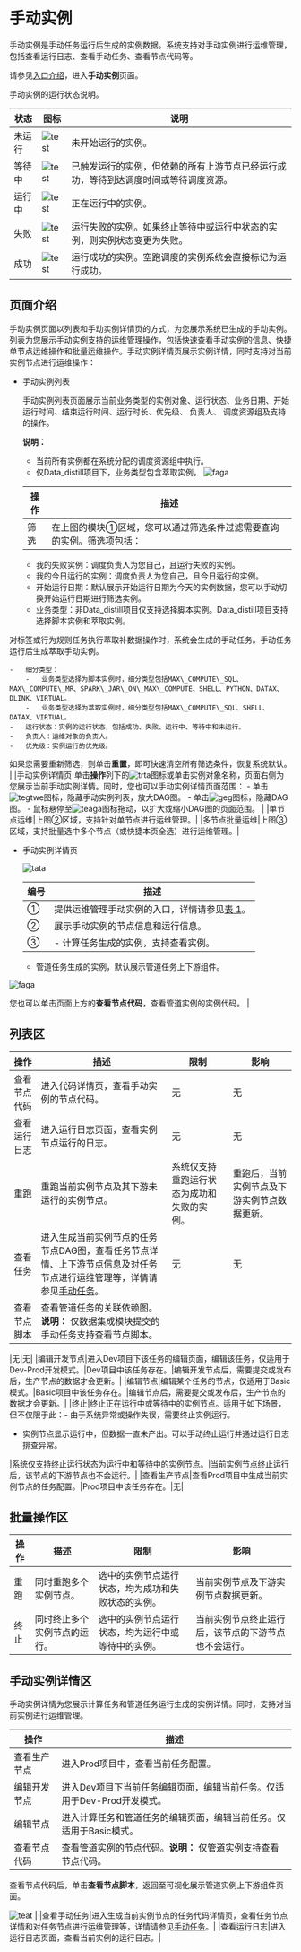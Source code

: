 # 手动实例

手动实例是手动任务运行后生成的实例数据。系统支持对手动实例进行运维管理，包括查看运行日志、查看手动任务、查看节点代码等。

请参见[入口介绍](/cn.zh-CN/运维中心/概述.md)，进入**手动实例**页面。

手动实例的运行状态说明。

|状态|图标|说明|
|--|--|--|
|未运行|![test](https://static-aliyun-doc.oss-accelerate.aliyuncs.com/assets/img/zh-CN/7213760061/p168576.png)|未开始运行的实例。|
|等待中|![test](https://static-aliyun-doc.oss-accelerate.aliyuncs.com/assets/img/zh-CN/7213760061/p168577.png)|已触发运行的实例，但依赖的所有上游节点已经运行成功，等待到达调度时间或等待调度资源。|
|运行中|![test](https://static-aliyun-doc.oss-accelerate.aliyuncs.com/assets/img/zh-CN/7213760061/p168575.png)|正在运行中的实例。|
|失败|![test](https://static-aliyun-doc.oss-accelerate.aliyuncs.com/assets/img/zh-CN/7213760061/p168573.png)|运行失败的实例。如果终止等待中或运行中状态的实例，则实例状态变更为失败。 |
|成功|![test](https://static-aliyun-doc.oss-accelerate.aliyuncs.com/assets/img/zh-CN/7213760061/p168572.png)|运行成功的实例。空跑调度的实例系统会直接标记为运行成功。 |

## 页面介绍

手动实例页面以列表和手动实例详情页的方式，为您展示系统已生成的手动实例。列表为您展示手动实例支持的运维管理操作，包括快速查看手动实例的信息、快捷单节点运维操作和批量运维操作。手动实例详情页展示实例详情，同时支持对当前实例节点进行运维操作：

-   手动实例列表

    手动实例列表页面展示当前业务类型的实例对象、运行状态、业务日期、开始运行时间、结束运行时间、运行时长、优先级、 负责人、 调度资源组及支持的操作。

    **说明：**

    -   当前所有实例都在系统分配的调度资源组中执行。
    -   仅Data\_distill项目下，业务类型包含萃取实例。
    ![faga](https://static-aliyun-doc.oss-accelerate.aliyuncs.com/assets/img/zh-CN/1561337061/p188648.png)

    |操作|描述|
    |--|--|
    |筛选|在上图的模块①区域，您可以通过筛选条件过滤需要查询的实例。筛选项包括：

    -   我的失败实例：调度负责人为您自己，且运行失败的实例。
    -   我的今日运行的实例：调度负责人为您自己，且今日运行的实例。
    -   开始运行日期：默认展示开始运行日期为今天的实例数据，您可以手动切换开始运行日期进行筛选实例。
    -   业务类型：非Data\_distill项目仅支持选择脚本实例。Data\_distill项目支持选择脚本实例和萃取实例。

对标签或行为规则任务执行萃取补数据操作时，系统会生成的手动任务。手动任务运行后生成萃取手动实例。

    -   细分类型：
        -   业务类型选择为脚本实例时，细分类型包括MAX\_COMPUTE\_SQL、MAX\_COMPUTE\_MR、SPARK\_JAR\_ON\_MAX\_COMPUTE、SHELL、PYTHON、DATAX、DLINK、VIRTUAL。
        -   业务类型选择为萃取实例时，细分类型包括MAX\_COMPUTE\_SQL、SHELL、DATAX、VIRTUAL。
    -   运行状态：实例的运行状态，包括成功、失败、运行中、等待中和未运行。
    -   负责人：运维对象的负责人。
    -   优先级：实例运行的优先级。
如果您需要重新筛选，则单击**重置**，即可快速清空所有筛选条件，恢复系统默认。 |
    |手动实例详情页|单击**操作**列下的![trta](https://static-aliyun-doc.oss-accelerate.aliyuncs.com/assets/img/zh-CN/2130376061/p186375.png)图标或单击实例对象名称，页面右侧为您展示当前手动实例详情。同时，您也可以手动实例详情页面范围：    -   单击![tegtwe](https://static-aliyun-doc.oss-accelerate.aliyuncs.com/assets/img/zh-CN/1192520061/p148915.png)图标，隐藏手动实例列表，放大DAG图。
    -   单击![geg](https://static-aliyun-doc.oss-accelerate.aliyuncs.com/assets/img/zh-CN/6605376061/p186582.png)图标，隐藏DAG图。
    -   鼠标悬停至![teaga](https://static-aliyun-doc.oss-accelerate.aliyuncs.com/assets/img/zh-CN/6605376061/p186583.png)图标拖动，以扩大或缩小DAG图的页面范围。 |
    |单节点运维|上图②区域，支持针对单节点进行运维管理。|
    |多节点批量运维|上图③区域，支持批量选中多个节点（或快捷本页全选）进行运维管理。|

-   手动实例详情页

    ![tata](https://static-aliyun-doc.oss-accelerate.aliyuncs.com/assets/img/zh-CN/1561337061/p188676.png)

    |编号|描述|
    |--|--|
    |①|提供运维管理手动实例的入口，详情请参见[表 1](#table_u70_ntb_c8z)。|
    |②|展示手动实例的节点信息和运行信息。|
    |③|    -   计算任务生成的实例，支持查看实例。
    -   管道任务生成的实例，默认展示管道任务上下游组件。

![faga](https://static-aliyun-doc.oss-accelerate.aliyuncs.com/assets/img/zh-CN/2561337061/p188678.png)

您也可以单击页面上方的**查看节点代码**，查看管道实例的实例代码。 |


## 列表区

|操作|描述|限制|影响|
|--|--|--|--|
|查看节点代码|进入代码详情页，查看手动实例的节点代码。|无|无|
|查看运行日志|进入运行日志页面，查看实例节点运行的日志。|无|无|
|重跑|重跑当前实例节点及其下游未运行的实例节点。|系统仅支持重跑运行状态为成功和失败的实例。|重跑后，当前实例节点及下游实例节点数据更新。|
|查看任务|进入生成当前实例节点的任务节点DAG图，查看任务节点详情、上下游节点信息及对任务节点进行运维管理等，详情请参见[手动任务](/cn.zh-CN/运维中心/任务运维/手动任务.md)。|无|无|
|查看节点脚本|查看管道任务的关联依赖图。**说明：** 仅数据集成模块提交的手动任务支持查看节点脚本。

|无|无|
|编辑开发节点|进入Dev项目下该任务的编辑页面，编辑该任务，仅适用于Dev-Prod开发模式。|Dev项目中该任务存在。|编辑开发节点后，需要提交或发布后，生产节点的数据才会更新。|
|编辑节点|编辑某个任务的节点，仅适用于Basic模式。|Basic项目中该任务存在。|编辑节点后，需要提交或发布后，生产节点的数据才会更新。|
|终止|终止正在运行中或等待中的实例节点。适用于如下场景，但不仅限于此：-   由于系统异常或操作失误，需要终止实例运行。
-   实例节点显示运行中，但数据一直未产出。可以手动终止运行并通过运行日志排查异常。

|系统仅支持终止运行状态为运行中和等待中的实例节点。|当前实例节点终止运行后，该节点的下游节点也不会运行。|
|查看生产节点|查看Prod项目中生成当前实例节点的任务配置。|Prod项目中该任务存在。|无|

## 批量操作区

|操作|描述|限制|影响|
|--|--|--|--|
|重跑|同时重跑多个实例节点。|选中的实例节点运行状态，均为成功和失败状态的实例。|当前实例节点及下游实例节点数据更新。|
|终止|同时终止多个实例节点的运行。|选中的实例节点运行状态，均为运行中或等待中的实例。|当前实例节点终止运行后，该节点的下游节点也不会运行。|

## 手动实例详情区

手动实例详情为您展示计算任务和管道任务运行生成的实例详情。同时，支持对当前实例进行运维管理。

|操作|描述|
|--|--|
|查看生产节点|进入Prod项目中，查看当前任务配置。|
|编辑开发节点|进入Dev项目下当前任务编辑页面，编辑当前任务。仅适用于Dev-Prod开发模式。|
|编辑节点|进入计算任务和管道任务的编辑页面，编辑当前任务。仅适用于Basic模式。|
|查看节点代码|查看管道实例的节点代码。**说明：** 仅管道实例支持查看节点代码。

查看节点代码后，单击**查看节点脚本**，返回至可视化展示管道实例上下游组件页面。

![teat](https://static-aliyun-doc.oss-accelerate.aliyuncs.com/assets/img/zh-CN/2130376061/p186539.png) |
|查看手动任务|进入生成当前实例节点的任务代码详情页，查看任务节点详情和对任务节点进行运维管理等，详情请参见[手动任务](/cn.zh-CN/运维中心/任务运维/手动任务.md)。|
|查看运行日志|进入运行日志页面，查看当前实例的运行日志。|

